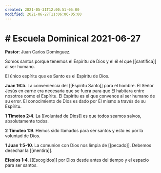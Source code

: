 ```yaml
---
created: 2021-05-31T12:00:51-05:00
modified: 2021-06-27T11:06:06-05:00
---
```


# # Escuela Dominical 2021-06-27

**Pastor**: Juan Carlos Domínguez. 

Somos santos porque tenemos el Espíritu de Dios y el él el que [[santifica]] al ser humano.

El único espíritu que es Santo es el Espíritu de Dios.

**Juan 16:5**. La conveniencia del [[Espíritu Santo]] para el hombre. El Señor Jesús en carne era necesaria que se fuera para que Él habitara entre nosotros como el Espíritu. El Espíritu es el que convence al ser humano de su error. El conocimiento de Dios es dado por Él mismo a través de su Espíritu.

**1 Timoteo 2:4**. La [[voluntad de Dios]] es que todos seamos salvos, absolutamente todos.

**2 Timoteo 1:9**. Hemos sido llamados para ser santos y esto es por la voluntad de Dios.

**1 Juan 1:5-10**. La comunion con Dios nos limpia de [[pecado]]. Debemos desechar la [[mentira]].

**Efesios 1:4**. [[Escogidos]] por Dios desde antes del tiempo y el espacio para ser santos.
